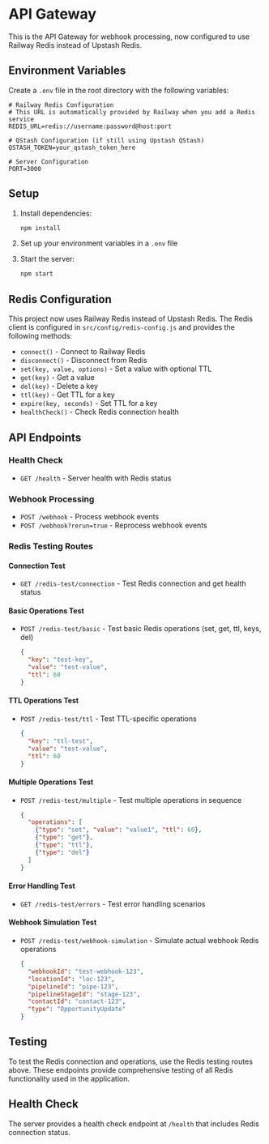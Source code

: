 # API Gateway

This is the API Gateway for webhook processing, now configured to use Railway Redis instead of Upstash Redis.

## Environment Variables

Create a `.env` file in the root directory with the following variables:

```env
# Railway Redis Configuration
# This URL is automatically provided by Railway when you add a Redis service
REDIS_URL=redis://username:password@host:port

# QStash Configuration (if still using Upstash QStash)
QSTASH_TOKEN=your_qstash_token_here

# Server Configuration
PORT=3000
```

## Setup

1. Install dependencies:
   ```bash
   npm install
   ```

2. Set up your environment variables in a `.env` file

3. Start the server:
   ```bash
   npm start
   ```

## Redis Configuration

This project now uses Railway Redis instead of Upstash Redis. The Redis client is configured in `src/config/redis-config.js` and provides the following methods:

- `connect()` - Connect to Railway Redis
- `disconnect()` - Disconnect from Redis
- `set(key, value, options)` - Set a value with optional TTL
- `get(key)` - Get a value
- `del(key)` - Delete a key
- `ttl(key)` - Get TTL for a key
- `expire(key, seconds)` - Set TTL for a key
- `healthCheck()` - Check Redis connection health

## API Endpoints

### Health Check
- `GET /health` - Server health with Redis status

### Webhook Processing
- `POST /webhook` - Process webhook events
- `POST /webhook?rerun=true` - Reprocess webhook events

### Redis Testing Routes

#### Connection Test
- `GET /redis-test/connection` - Test Redis connection and get health status

#### Basic Operations Test
- `POST /redis-test/basic` - Test basic Redis operations (set, get, ttl, keys, del)
  ```json
  {
    "key": "test-key",
    "value": "test-value",
    "ttl": 60
  }
  ```

#### TTL Operations Test
- `POST /redis-test/ttl` - Test TTL-specific operations
  ```json
  {
    "key": "ttl-test",
    "value": "test-value",
    "ttl": 60
  }
  ```

#### Multiple Operations Test
- `POST /redis-test/multiple` - Test multiple operations in sequence
  ```json
  {
    "operations": [
      {"type": "set", "value": "value1", "ttl": 60},
      {"type": "get"},
      {"type": "ttl"},
      {"type": "del"}
    ]
  }
  ```

#### Error Handling Test
- `GET /redis-test/errors` - Test error handling scenarios

#### Webhook Simulation Test
- `POST /redis-test/webhook-simulation` - Simulate actual webhook Redis operations
  ```json
  {
    "webhookId": "test-webhook-123",
    "locationId": "loc-123",
    "pipelineId": "pipe-123",
    "pipelineStageId": "stage-123",
    "contactId": "contact-123",
    "type": "OpportunityUpdate"
  }
  ```

## Testing

To test the Redis connection and operations, use the Redis testing routes above. These endpoints provide comprehensive testing of all Redis functionality used in the application.

## Health Check

The server provides a health check endpoint at `/health` that includes Redis connection status. 